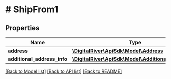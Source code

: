 # # ShipFrom1

## Properties

Name | Type | Description | Notes
------------ | ------------- | ------------- | -------------
**address** | [**\DigitalRiver\ApiSdk\Model\Address**](Address.md) |  | [optional]
**additional_address_info** | [**\DigitalRiver\ApiSdk\Model\AdditionalAddressInfo**](AdditionalAddressInfo.md) |  | [optional]

[[Back to Model list]](../../README.md#models) [[Back to API list]](../../README.md#endpoints) [[Back to README]](../../README.md)

